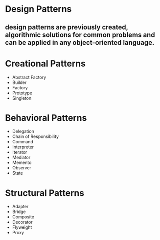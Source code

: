 # Design Patterns
design patterns are previously created, algorithmic solutions for common problems and can be applied in any object-oriented language.
-----------------------------------

# Creational Patterns
   - Abstract Factory
   - Builder
   - Factory
   - Prototype
   - Singleton 

# Behavioral Patterns
   - Delegation
   - Chain of Responsibility
   - Command
   - Interpreter
   - Iterator
   - Mediator
   - Memento
   - Observer
   - State

# Structural Patterns
   - Adapter
   - Bridge
   - Composite
   - Decorator
   - Flyweight
   - Proxy
   

 